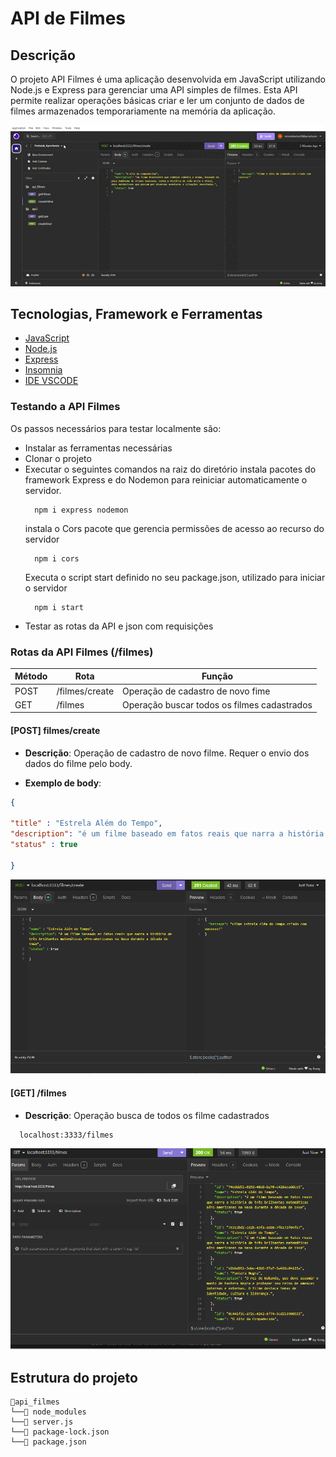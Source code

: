 # API de Filmes

## Descrição

O projeto API Filmes é uma aplicação desenvolvida em JavaScript utilizando Node.js e Express para gerenciar uma API simples de filmes. Esta API permite realizar operações básicas criar e ler um conjunto de dados de filmes armazenados temporariamente na memória da aplicação.

![APIFILMES](./api.gif)

## Tecnologias, Framework e Ferramentas

- [JavaScript](https://www.javascript.com/)
- [Node.js](https://nodejs.org/en)
- [Express](https://expressjs.com/)
- [Insomnia](https://insomnia.rest/download)
- [IDE VSCODE](https://code.visualstudio.com/download)

### Testando a API Filmes

Os passos necessários para testar localmente são:

- Instalar as ferramentas necessárias
- Clonar o projeto
- Executar o seguintes comandos na raiz do diretório
  instala pacotes do framework Express e do Nodemon para reiniciar automaticamente o servidor.
  ```plaintext
    npm i express nodemon
   ```
  instala o Cors pacote que gerencia permissões de acesso ao recurso do servidor
  ```plaintext
    npm i cors
   ```
  Executa o script start definido no seu package.json, utilizado para iniciar o servidor 
  ```plaintext
    npm i start
   ```
- Testar as rotas da API e json com requisições

### Rotas da API Filmes (/filmes)

| Método | Rota                                | Função                                            |
| ------ | ----------------------------------- | ------------------------------------------------- |
| POST   | /filmes/create                      | Operação de cadastro de novo fime                 |
| GET    | /filmes                             | Operação buscar todos os filmes cadastrados       |


#### [POST] filmes/create

- **Descrição**: Operação de cadastro de novo filme. Requer o envio dos dados do filme pelo body.

- **Exemplo de body**:

```json
{

"title" : "Estrela Além do Tempo",
"description": "é um filme baseado em fatos reais que narra a história de três brilhantes matemáticas afro-americanas na Nasa durante a década de 1960",
"status" : true

}

```
![img_post](img_post.png)

#### [GET] /filmes

- **Descrição**: Operação busca de todos os filme cadastrados

```plaintext
  localhost:3333/filmes
```
![img_get](img_get.png)


## Estrutura do projeto

```plaintext
📂api_filmes
└──📂 node_modules
└──📂 server.js
└──📂 package-lock.json
└──📂 package.json
```
